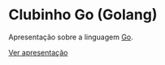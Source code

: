# Clubinho Go (Golang)

Apresentação sobre a linguagem [Go](https://golang.org).

[Ver apresentação](https://talks.godoc.org/github.com/tpisani/clubinho-go/clubinho.slide)
